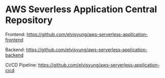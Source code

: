 # AWS Severless Application Central Repository

Frontend: https://github.com/elvisyung/aws-serverless-application-frontend

Backend: https://github.com/elvisyung/aws-serverless-application-backend

CI/CD Pipeline: https://github.com/elvisyung/aws-serverless-application-cicd
